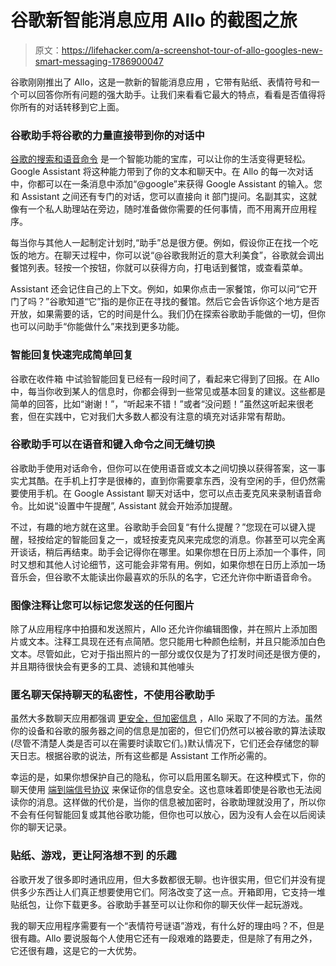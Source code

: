 # 谷歌新智能消息应用 Allo 的截图之旅

> 原文：<https://lifehacker.com/a-screenshot-tour-of-allo-googles-new-smart-messaging-1786900047>

谷歌刚刚推出了 Allo，这是一款新的智能消息应用 ，它带有贴纸、表情符号和一个可以回答你所有问题的强大助手。让我们来看看它最大的特点，看看是否值得将你所有的对话转移到它上面。



### **谷歌助手将谷歌的力量直接带到你的对话中**

[谷歌的搜索和语音命令](http://lifehacker.com/everything-you-didnt-know-you-could-do-with-google-voi-512727229) 是一个智能功能的宝库，可以让你的生活变得更轻松。Google Assistant 将这种能力带到了你的文本和聊天中。在 Allo 的每一次对话中，你都可以在一条消息中添加“@google”来获得 Google Assistant 的输入。您和 Assistant 之间还有专门的对话，您可以直接向 it 部门提问。名副其实，这就像有一个私人助理站在旁边，随时准备做你需要的任何事情，而不用离开应用程序。

每当你与其他人一起制定计划时,“助手”总是很方便。例如，假设你正在找一个吃饭的地方。在聊天过程中，你可以说“@谷歌我附近的意大利美食”，谷歌就会调出餐馆列表。轻按一个按钮，你就可以获得方向，打电话到餐馆，或查看菜单。

Assistant 还会记住自己的上下文。例如，如果你点击一家餐馆，你可以问“它开门了吗？”谷歌知道“它”指的是你正在寻找的餐馆。然后它会告诉你这个地方是否开放，如果需要的话，它的时间是什么。我们仍在探索谷歌助手能做的一切，但你也可以问助手“你能做什么”来找到更多功能。

### **智能回复快速完成简单回复**

谷歌在收件箱 中试验智能回复已经有一段时间了，看起来它得到了回报。在 Allo 中，每当你收到某人的信息时，你都会得到一些常见或基本回复的建议。这些都是简单的回答，比如“谢谢！”，“听起来不错！”或者“没问题！”虽然这听起来很老套，但在实践中，它对我们大多数人都没有注意的填充对话非常有帮助。

### **谷歌助手可以在语音和键入命令之间无缝切换**

谷歌助手使用对话命令，但你可以在使用语音或文本之间切换以获得答案，这一事实尤其酷。在手机上打字是很棒的，直到你需要拿东西，没有空闲的手，但仍然需要使用手机。在 Google Assistant 聊天对话中，您可以点击麦克风来录制语音命令。比如说“设置中午提醒”, Assistant 就会开始添加提醒。

不过，有趣的地方就在这里。谷歌助手会回复“有什么提醒？”您现在可以键入提醒，轻按给定的智能回复之一，或轻按麦克风来完成您的消息。你甚至可以完全离开谈话，稍后再结束。助手会记得你在哪里。如果你想在日历上添加一个事件，同时又想和其他人讨论细节，这可能会非常有用。例如，如果你想在日历上添加一场音乐会，但谷歌不太能读出你最喜欢的乐队的名字，它还允许你中断语音命令。

### **图像注释让您可以标记您发送的任何图片**

除了从应用程序中拍摄和发送照片，Allo 还允许你编辑图像，并在照片上添加图片或文本。注释工具现在还有点简陋。您只能用七种颜色绘制，并且只能添加白色文本。尽管如此，它对于指出照片的一部分或仅仅是为了打发时间还是很方便的，并且期待很快会有更多的工具、滤镜和其他噱头

### **匿名聊天保持聊天的私密性，不使用谷歌助手**

虽然大多数聊天应用都强调 [更安全，但加密信息](http://lifehacker.com/whatsapp-turns-on-end-to-end-encryption-for-every-messa-1769157642) ，Allo 采取了不同的方法。虽然你的设备和谷歌的服务器之间的信息是加密的，但它们仍然可以被谷歌的算法读取(尽管不清楚人类是否可以在需要时读取它们。)默认情况下，它们还会存储您的聊天日志。根据谷歌的说法，所有这些都是 Assistant 工作所必需的。

幸运的是，如果你想保护自己的隐私，你可以启用匿名聊天。在这种模式下，你的聊天使用 [端到端信号协议](https://whispersystems.org/blog/whatsapp-complete/) 来保证你的信息安全。这也意味着即使是谷歌也无法阅读你的消息。这样做的代价是，当你的信息被加密时，谷歌助理就没用了，所以你不会有任何智能回复或其他谷歌功能，但你也可以放心，因为没有人会在以后阅读你的聊天记录。

### **贴纸、游戏，更让阿洛想不到** **的乐趣**

谷歌开发了很多即时通讯应用，但大多数都很无聊。也许很实用，但它们并没有提供多少东西让人们真正想要使用它们。阿洛改变了这一点。开箱即用，它支持一堆贴纸包，让你下载更多。谷歌助手甚至可以让你和你的聊天伙伴一起玩游戏。

我的聊天应用程序需要有一个“表情符号谜语”游戏，有什么好的理由吗？不，但是很有趣。Allo 要说服每个人使用它还有一段艰难的路要走，但是除了有用之外，它还很有趣，这是它的一大优势。